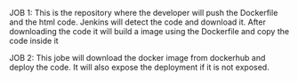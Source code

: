 JOB 1:
This is the repository where the developer
will push the Dockerfile and the html code.
Jenkins will detect the code and download it.
After downloading the code it will build a image 
using the Dockerfile and copy the code inside it

JOB 2:
This jobe will download the docker image from 
dockerhub and deploy the code.
It will also expose the deployment if it is not exposed.
